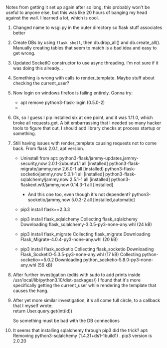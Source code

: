 Notes from getting it set up again after so long, this probably won't be useful to anyone else, but this was like 20 hours of banging my head against the wall. I learned a lot, which is cool.

1. Changed name to wsgi.py in the outer directory so flask stuff associates better
2. Create DBs by using `flask shell`, then db.drop_all() and db.create_all(). Manually creating tables that seem to match is a bad idea and easy to get wrong.
3. Updated SocketIO constructor to use async threading. I'm not sure if it was doing this already...
4. Something is wrong with calls to render_template. Maybe stuff about checking the current_user?
5. Now login on windows firefox is failing entirely. Gonna try:
    - apt remove python3-flask-login (0.5.0-2)
    - 
6. Ok, so I guess I pip installed six at one point, and it was 1.11.0, which broke all requests.get. A bit embarrassing that I needed so many hacker tools to figure that out. I should add library checks at process startup or something.

7. Still having issues with render_template causing requests not to come back. From flask 2.0.1, apt version.
    - Uninstall from apt:
        python3-flask/jammy-updates,jammy-security,now 2.0.1-2ubuntu1.1 all [installed]
        python3-flask-migrate/jammy,now 2.6.0-1 all [installed]
        python3-flask-socketio/jammy,now 5.0.1-1 all [installed]
        python3-flask-sqlalchemy/jammy,now 2.5.1-1 all [installed]
        python3-flaskext.wtf/jammy,now 0.14.3-1 all [installed]

        - And this one too, even though it's not dependent?
        python3-socketio/jammy,now 5.0.3-2 all [installed,automatic]

    - pip3 install flask==2.3.3
    - pip3 install flask_sqlalchemy
        Collecting flask_sqlalchemy
        Downloading flask_sqlalchemy-3.0.5-py3-none-any.whl (24 kB)
    - pip3 install flask_migrate
        Collecting flask_migrate
        Downloading Flask_Migrate-4.0.4-py3-none-any.whl (20 kB)
    - pip3 install flask_socketio
        Collecting flask_socketio
        Downloading Flask_SocketIO-5.3.5-py3-none-any.whl (17 kB)
        Collecting python-socketio>=5.0.2
        Downloading python_socketio-5.8.0-py3-none-any.whl (56 kB)

8. After further investigation (edits with sudo to add prints inside /usr/local/lib/python3.10/dist-packages/) I found that it's more specifically getting the current_user while rendering the template that causes the hang.
9. After yet more similar investigation, it's all come full circle, to a callback that I myself wrote:  
    return User.query.get(int(id))

    So something must be bad with the DB connections


10. It seems that installing sqlalchemy through pip3 did the trick? 
            apt: Removing python3-sqlalchemy (1.4.31+ds1-1build1) .
            pip3 version is 2.0.20
